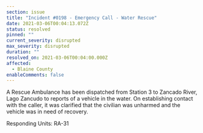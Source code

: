 ```yaml
---
section: issue
title: "Incident #0198 - Emergency Call - Water Rescue"
date: 2021-03-06T00:04:13.072Z
status: resolved
pinned: ""
current_severity: disrupted
max_severity: disrupted
duration: ""
resolved_on: 2021-03-06T00:04:00.000Z
affected:
  - Blaine County
enableComments: false
---
```

A Rescue Ambulance has been dispatched from Station 3 to Zancado River, Lago Zancudo to reports of a vehicle in the water. On establishing contact with the caller, it was clarified that the civilian was unharmed and the vehicle was in need of recovery.

Responding Units: RA-31